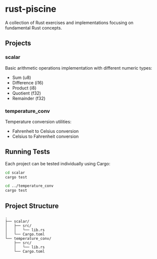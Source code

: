 # rust-piscine

A collection of Rust exercises and implementations focusing on fundamental Rust concepts.

## Projects

### scalar
Basic arithmetic operations implementation with different numeric types:
- Sum (u8)
- Difference (i16)
- Product (i8)
- Quotient (f32)
- Remainder (f32)

### temperature_conv
Temperature conversion utilities:
- Fahrenheit to Celsius conversion
- Celsius to Fahrenheit conversion

## Running Tests

Each project can be tested individually using Cargo:

```bash
cd scalar
cargo test

cd ../temperature_conv
cargo test
```

## Project Structure
```
.
├── scalar/
│   ├── src/
│   │   └── lib.rs
│   └── Cargo.toml
└── temperature_conv/
    ├── src/
    │   └── lib.rs
    └── Cargo.toml
```
